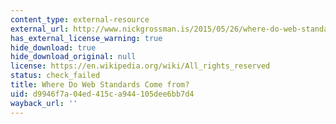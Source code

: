 ```yaml
---
content_type: external-resource
external_url: http://www.nickgrossman.is/2015/05/26/where-do-web-standards-come-from/
has_external_license_warning: true
hide_download: true
hide_download_original: null
license: https://en.wikipedia.org/wiki/All_rights_reserved
status: check_failed
title: Where Do Web Standards Come from?
uid: d9946f7a-04ed-415c-a944-105dee6bb7d4
wayback_url: ''
---
```

